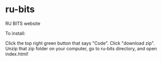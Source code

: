 # ru-bits
RU BITS website

To install: 

Click the top right green button that says "Code". Click "download zip". Unzip that zip folder on your computer, go to ru-bits directory, and open index.html!
